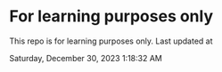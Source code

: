 # For learning purposes only
This repo is for learning purposes only.
Last updated at

Saturday, December 30, 2023 1:18:32 AM

